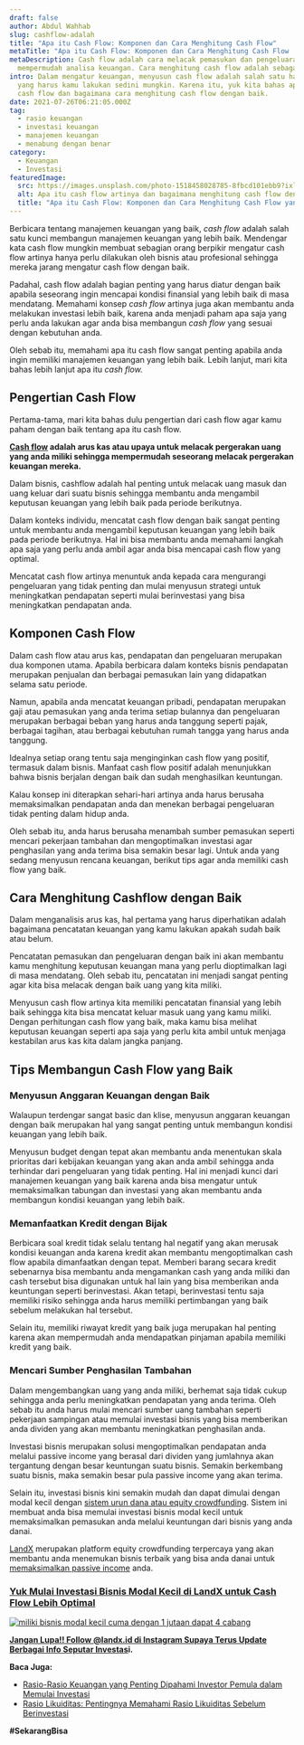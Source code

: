 ```yaml
---
draft: false
author: Abdul Wahhab
slug: cashflow-adalah
title: "Apa itu Cash Flow: Komponen dan Cara Menghitung Cash Flow"
metaTitle: "Apa itu Cash Flow: Komponen dan Cara Menghitung Cash Flow | LandX"
metaDescription: Cash flow adalah cara melacak pemasukan dan pengeluaran untuk
  mempermudah analisa keuangan. Cara menghitung cash flow adalah sebagai berikut
intro: Dalam mengatur keuangan, menyusun cash flow adalah salah satu hal penting
  yang harus kamu lakukan sedini mungkin. Karena itu, yuk kita bahas apa itu
  cash flow dan bagaimana cara menghitung cash flow dengan baik.
date: 2021-07-26T06:21:05.000Z
tag:
  - rasio keuangan
  - investasi keuangan
  - manajemen keuangan
  - menabung dengan benar
category:
  - Keuangan
  - Investasi
featuredImage:
  src: https://images.unsplash.com/photo-1518458028785-8fbcd101ebb9?ixlib=rb-1.2.1&ixid=MnwxMjA3fDB8MHxwaG90by1wYWdlfHx8fGVufDB8fHx8&auto=format&fit=crop&w=1470&q=80
  alt: Apa itu cash flow artinya dan bagaimana menghitung cash flow dengan baik
  title: "Apa itu Cash Flow: Komponen dan Cara Menghitung Cash Flow yang Optimal"
---
```

Berbicara tentang manajemen keuangan yang baik, *cash flow* adalah salah satu kunci membangun manajemen keuangan yang lebih baik. Mendengar kata cash flow mungkin membuat sebagian orang berpikir mengatur cash flow artinya hanya perlu dilakukan oleh bisnis atau profesional sehingga mereka jarang mengatur cash flow dengan baik.

Padahal, cash flow adalah bagian penting yang harus diatur dengan baik apabila seseorang ingin mencapai kondisi finansial yang lebih baik di masa mendatang. Memahami konsep *cash flow* artinya juga akan membantu anda melakukan investasi lebih baik, karena anda menjadi paham apa saja yang perlu anda lakukan agar anda bisa membangun *cash flow* yang sesuai dengan kebutuhan anda.

Oleh sebab itu, memahami apa itu cash flow sangat penting apabila anda ingin memiliki manajemen keuangan yang lebih baik. Lebih lanjut, mari kita bahas lebih lanjut apa itu *cash flow.*

## Pengertian Cash Flow

Pertama-tama, mari kita bahas dulu pengertian dari cash flow agar kamu paham dengan baik tentang apa itu cash flow. 

**[Cash flow](https://landx.id/) adalah arus kas atau upaya untuk melacak pergerakan uang yang anda miliki sehingga mempermudah seseorang melacak pergerakan keuangan mereka.**

Dalam bisnis, cashflow adalah hal penting untuk melacak uang masuk dan uang keluar dari suatu bisnis sehingga membantu anda mengambil keputusan keuangan yang lebih baik pada periode berikutnya.

Dalam konteks individu, mencatat cash flow dengan baik sangat penting untuk membantu anda mengambil keputusan keuangan yang lebih baik pada periode berikutnya. Hal ini bisa membantu anda memahami langkah apa saja yang perlu anda ambil agar anda bisa mencapai cash flow yang optimal.

Mencatat cash flow artinya menuntuk anda kepada cara mengurangi pengeluaran yang tidak penting dan mulai menyusun strategi untuk meningkatkan pendapatan seperti mulai berinvestasi yang bisa meningkatkan pendapatan anda.

## Komponen Cash Flow

Dalam cash flow atau arus kas, pendapatan dan pengeluaran merupakan dua komponen utama. Apabila berbicara dalam konteks bisnis pendapatan merupakan penjualan dan berbagai pemasukan lain yang didapatkan selama satu periode.

Namun, apabila anda mencatat keuangan pribadi, pendapatan merupakan gaji atau pemasukan yang anda terima setiap bulannya dan pengeluaran merupakan berbagai beban yang harus anda tanggung seperti pajak, berbagai tagihan, atau berbagai kebutuhan rumah tangga yang harus anda tanggung.

Idealnya setiap orang tentu saja menginginkan cash flow yang positif, termasuk dalam bisnis. Manfaat cash flow positif adalah menunjukkan bahwa bisnis berjalan dengan baik dan sudah menghasilkan keuntungan.

Kalau konsep ini diterapkan sehari-hari artinya anda harus berusaha memaksimalkan pendapatan anda dan menekan berbagai pengeluaran tidak penting dalam hidup anda.

Oleh sebab itu, anda harus berusaha menambah sumber pemasukan seperti mencari pekerjaan tambahan dan mengoptimalkan investasi agar penghasilan yang anda terima bisa semakin besar lagi. Untuk anda yang sedang menyusun rencana keuangan, berikut tips agar anda memiliki cash flow yang baik.

## Cara Menghitung Cashflow dengan Baik

Dalam menganalisis arus kas, hal pertama yang harus diperhatikan adalah bagaimana pencatatan keuangan yang kamu lakukan apakah sudah baik atau belum. 

Pencatatan pemasukan dan pengeluaran dengan baik ini akan membantu kamu menghitung keputusan keuangan mana yang perlu dioptimalkan lagi di masa mendatang. Oleh sebab itu, pencatatan ini menjadi sangat penting agar kita bisa melacak dengan baik uang yang kita miliki. 

Menyusun cash flow artinya kita memiliki pencatatan finansial yang lebih baik sehingga kita bisa mencatat keluar masuk uang yang kamu miliki. Dengan perhitungan cash flow yang baik, maka kamu bisa melihat keputusan keuangan seperti apa saja yang perlu kita ambil untuk menjaga kestabilan arus kas kita dalam jangka panjang.

## Tips Membangun Cash Flow yang Baik

### Menyusun Anggaran Keuangan dengan Baik

Walaupun terdengar sangat basic dan klise, menyusun anggaran keuangan dengan baik merupakan hal yang sangat penting untuk membangun kondisi keuangan yang lebih baik.

Menyusun budget dengan tepat akan membantu anda menentukan skala prioritas dari kebijakan keuangan yang akan anda ambil sehingga anda terhindar dari pengeluaran yang tidak penting. Hal ini menjadi kunci dari manajemen keuangan yang baik karena anda bisa mengatur untuk memaksimalkan tabungan dan investasi yang akan membantu anda membangun kondisi keuangan yang lebih baik.

### Memanfaatkan Kredit dengan Bijak

Berbicara soal kredit tidak selalu tentang hal negatif yang akan merusak kondisi keuangan anda karena kredit akan membantu mengoptimalkan cash flow apabila dimanfaatkan dengan tepat. Memberi barang secara kredit sebenarnya bisa membantu anda mengamankan cash yang anda miliki dan cash tersebut bisa digunakan untuk hal lain yang bisa memberikan anda keuntungan seperti berinvestasi. Akan tetapi, berinvestasi tentu saja memiliki risiko sehingga anda harus memiliki pertimbangan yang baik sebelum melakukan hal tersebut.

Selain itu, memiliki riwayat kredit yang baik juga merupakan hal penting karena akan mempermudah anda mendapatkan pinjaman apabila memiliki kredit yang baik.

### Mencari Sumber Penghasilan Tambahan

Dalam mengembangkan uang yang anda miliki, berhemat saja tidak cukup sehingga anda perlu meningkatkan pendapatan yang anda terima. Oleh sebab itu anda harus mulai mencari sumber uang tambahan seperti pekerjaan sampingan atau memulai investasi bisnis yang bisa memberikan anda dividen yang akan membantu meningkatkan penghasilan anda.

Investasi bisnis merupakan solusi mengoptimalkan pendapatan anda melalui passive income yang berasal dari dividen yang jumlahnya akan tergantung dengan besar keuntungan suatu bisnis. Semakin berkembang suatu bisnis, maka semakin besar pula passive income yang akan terima.

Selain itu, investasi bisnis kini semakin mudah dan dapat dimulai dengan modal kecil dengan [sistem urun dana atau equity crowdfunding](https://landx.id/). Sistem ini membuat anda bisa memulai investasi bisnis modal kecil untuk memaksimalkan pemasukan anda melalui keuntungan dari bisnis yang anda danai.

[LandX](https://landx.id/) merupakan platform equity crowdfunding terpercaya yang akan membantu anda menemukan bisnis terbaik yang bisa anda danai untuk [memaksimalkan passive income](https://landx.id/) anda.

### **[Yuk Mulai Investasi Bisnis Modal Kecil di LandX untuk Cash Flow Lebih Optimal](https://landx.id/project/?utm_source=Blog&utm_medium=organic+keyword&utm_campaign=blog&utm_id=Blog)**

[![miliki bisnis modal kecil cuma dengan 1 jutaan dapat 4 cabang ](https://accountgram-production.sfo2.cdn.digitaloceanspaces.com/landx_ghost/2021/11/jadi-owner-bisnis-hanya-1-jutaan-dengan-cuan-yang-sangat-menjanjikan.png)](https://landx.id/project/?utm_source=Blog&utm_medium=organic+keyword&utm_campaign=blog&utm_id=Blog)

**[Jangan Lupa!! Follow @landx.id di Instagram Supaya Terus Update Berbagai Info Seputar Investas](https://instagram.com/landx.id?utm_medium=copy_link)i.**

**Baca Juga:**

* [Rasio-Rasio Keuangan yang Penting Dipahami Investor Pemula dalam Memulai Investasi](https://landx.id/blog/rasio-rasio-keuangan-yang-penting-dalam-investasi/)
* [Rasio Likuiditas: Pentingnya Memahami Rasio Likuiditas Sebelum Berinvestasi](https://landx.id/blog/rasio-likuiditas-adalah/)

**\#SekarangBisa**